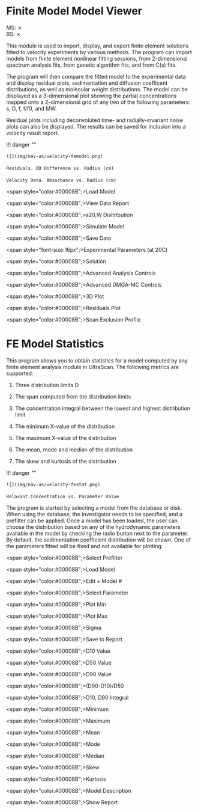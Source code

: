 # Finite Model Model Viewer
MS: &#x2717;
<br>
BS: &#x2717;

This module is used to import, display, and export finite element solutions fitted to velocity experiments by various methods. The program can import models from finite element nonlinear fitting sessions, from 2-dimensional spectrum analysis fits, from genetic algorithm fits, and from C(s) fits. 

The program will then compare the fitted model to the experimental data and display residual plots, sedimentation and diffusion coefficent distributions, as well as molecular weight distributions. The model can be displayed as a 3-dimensional plot showing the partial concentrations mapped onto a 2-dimensional grid of any two of the following parameters: s, D, f, f/f0, and MW. 

Residual plots including deconvoluted time- and radially-invariant noise plots can also be displayed. The results can be saved for inclusion into a velocity result report. 

!!! danger ""

    ![](img/nav-us/velocity-femodel.png)
    
    Residuals. OD Difference vs. Radius (cm)
    
    Velocity Data. Absorbance vs. Radius (cm)

<span style="color:#00008B";>Load Model</span>

<span style="color:#00008B";>View Data Report</span>

<span style="color:#00008B";>s20,W Disitribution</span>

<span style="color:#00008B";>Simulate Model</span>

<span style="color:#00008B";>Save Data</span>

<span style="font-size:16px";>Experimental Parameters (at 20C)</span>

<span style="color:#00008B";>Solution</span>

<span style="color:#00008B";>Advanced Analysis Controls</span>

<span style="color:#00008B";>Advanced DMGA-MC Controls</span>

<span style="color:#00008B";>3D Plot</span>

<span style="color:#00008B";>Residuals Plot</span>

<span style="color:#00008B";>Scan Exclusion Profile</span>

# FE Model Statistics

This program allows you to obtain statistics for a model computed by any finite element analysis module in UltraScan. The following metrics are supported: 

1. Three distribution limits D

2. The span computed from the distribution limits 

3. The concentration integral between the lowest and highest distribution limit 

4. The minimum X-value of the distribution 

5. The maximum X-value of the distribution 

6. The mean, mode and median of the distribution 

7. The skew and kurtosis of the distribution 

!!! danger ""

    ![](img/nav-us/velocity-festat.png)
    
    Relavant Concentration vs. Parameter Value
    
The program is started by selecting a model from the database or disk. When using the database, the investigator needs to be specified, and a prefilter can be applied. Once a model has been loaded, the user can choose the distribution based on any of the hydrodynamic parameters available in the model by checking the radio button next to the parameter. By default, the sedimentation coefficient distribution will be shown. One of the parameters fitted will be fixed and not available for plotting.

<span style="color:#00008B";>Select Prefilter</span>

<span style="color:#00008B";>Load Model</span>

<span style="color:#00008B";>Edit + Model #</span>

<span style="color:#00008B";>Select Parameter</span>

<span style="color:#00008B";>Plot Min</span>

<span style="color:#00008B";>Plot Max</span>

<span style="color:#00008B";>Sigma</span>

<span style="color:#00008B";>Save to Report</span>

<span style="color:#00008B";>D10 Value</span>

<span style="color:#00008B";>D50 Value</span>

<span style="color:#00008B";>D90 Value</span>

<span style="color:#00008B";>(D90-D10)/D50</span>

<span style="color:#00008B";>D10, D90 Integral</span>

<span style="color:#00008B";>Minimum</span>

<span style="color:#00008B";>Maximum</span>

<span style="color:#00008B";>Mean</span>

<span style="color:#00008B";>Mode</span>

<span style="color:#00008B";>Median</span>

<span style="color:#00008B";>Skew</span>

<span style="color:#00008B";>Kurtosis</span>

<span style="color:#00008B";>Model Description</span>

<span style="color:#00008B";>Show Report</span>